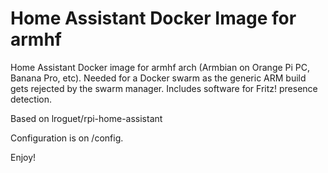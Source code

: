 # Home Assistant Docker Image for armhf

Home Assistant Docker image for armhf arch (Armbian on Orange Pi PC, Banana Pro, etc).
Needed for a Docker swarm as the generic ARM build gets rejected by the swarm manager.
Includes software for Fritz! presence detection.

Based on lroguet/rpi-home-assistant

Configuration is on /config.

Enjoy!

